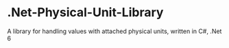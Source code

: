 # .Net-Physical-Unit-Library
A library for handling values with attached physical units, written in C#, .Net 6
